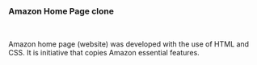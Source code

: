 <h3>Amazon Home Page clone</h3>
<br>
<p>Amazon home page (website) was developed with the use of HTML and CSS.
It is initiative that copies Amazon essential features.</p>
